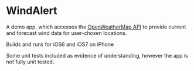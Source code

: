 WindAlert
=========
A demo app, which accesses the [OpenWeatherMap API](http://www.openweathermap.org/API) to provide current and forecast wind data for user-chosen locations.

Builds and runs for iOS6 and iOS7 on iPhone

Some unit tests included as evidence of understanding, however the app is not fully unit tested.
